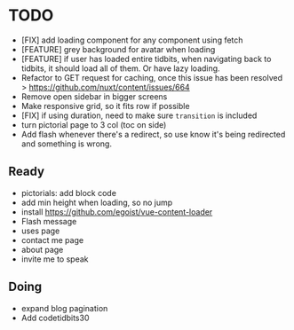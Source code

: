 # TODO

- [FIX] add loading component for any component using fetch
- [FEATURE] grey background for avatar when loading
- [FEATURE] if user has loaded entire tidbits, when navigating back
  to tidbits, it should load all of them. Or have lazy loading.
- Refactor to GET request for caching, once this issue has been resolved > https://github.com/nuxt/content/issues/664
- Remove open sidebar in bigger screens
- Make responsive grid, so it fits row if possible
- [FIX] if using duration, need to make sure `transition` is included
- turn pictorial page to 3 col (toc on side)
- Add flash whenever there's a redirect, so use know it's being redirected and something is wrong.

## Ready

- pictorials: add block code
- add min height when loading, so no jump
- install https://github.com/egoist/vue-content-loader
- Flash message
- uses page
- contact me page
- about page
- invite me to speak

## Doing

- expand blog pagination
- Add codetidbits30

